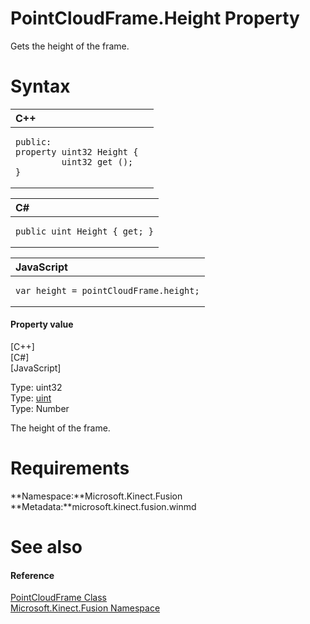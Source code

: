 PointCloudFrame.Height Property  
===============================  

Gets the height of the frame. <span id="syntaxSection"></span>

Syntax  
======  

<table>
<colgroup>
<col width="100%" />
</colgroup>
<thead>
<tr class="header">
<th align="left">C++</th>
</tr>
</thead>
<tbody>
<tr class="odd">
<td align="left"><pre><code>public:  
property uint32 Height {  
         uint32 get ();  
}</code></pre></td>
</tr>
</tbody>
</table>

<table>
<colgroup>
<col width="100%" />
</colgroup>
<thead>
<tr class="header">
<th align="left">C#</th>
</tr>
</thead>
<tbody>
<tr class="odd">
<td align="left"><pre><code>public uint Height { get; }</code></pre></td>
</tr>
</tbody>
</table>

<table>
<colgroup>
<col width="100%" />
</colgroup>
<thead>
<tr class="header">
<th align="left">JavaScript</th>
</tr>
</thead>
<tbody>
<tr class="odd">
<td align="left"><pre><code>var height = pointCloudFrame.height;</code></pre></td>
</tr>
</tbody>
</table>

<span id="ID4ER"></span>
#### Property value  

[C++]   
 [C\#]   
 [JavaScript]   

Type: uint32  
Type: [uint](http://msdn.microsoft.com/en-us/library/system.uint32.aspx)  
Type: Number  

The height of the frame.  

<span id="requirements"></span>

Requirements  
============  

**Namespace:**Microsoft.Kinect.Fusion  
**Metadata:**microsoft.kinect.fusion.winmd  

<span id="ID4E3"></span>

See also  
========  

<span id="ID4E5"></span>
#### Reference  

[PointCloudFrame Class](../../PointCloudFrame_Class.md)  
 [Microsoft.Kinect.Fusion Namespace](../../../Kinect.Fusion.md)  



<!--Please do not edit the data in the comment block below.-->
<!--
TOCTitle : Height Property
RLTitle : PointCloudFrame.Height Property
KeywordK : Height property
KeywordK : PointCloudFrame.Height property
KeywordF : Microsoft.Kinect.Fusion.PointCloudFrame.Height
KeywordF : PointCloudFrame.Height
KeywordF : Height
KeywordF : Microsoft.Kinect.Fusion.PointCloudFrame.Height
KeywordA : P:Microsoft.Kinect.Fusion.PointCloudFrame.Height
AssetID : P:Microsoft.Kinect.Fusion.PointCloudFrame.Height
Locale : en-us
CommunityContent : 1
APIType : Managed
APILocation : microsoft.kinect.fusion.winmd
APIName : Microsoft.Kinect.Fusion.PointCloudFrame.Height
TargetOS : Windows
TopicType : kbSyntax
DevLang : VB
DevLang : CSharp
DevLang : JavaScript
DevLang : C++
DocSet : K4Wv2
ProjType : K4Wv2Proj
Technology : Kinect for Windows
Product : Kinect for Windows SDK v2
productversion : 20
-->
